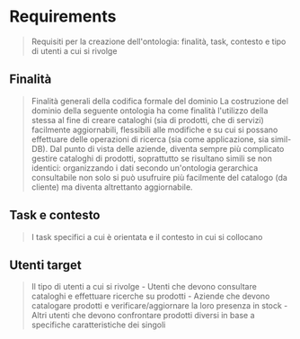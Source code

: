 # Requirements
> Requisiti per la creazione dell'ontologia: finalità, task, contesto e tipo di utenti a cui si rivolge

## Finalità
> Finalità generali della codifica formale del dominio
La costruzione del dominio della seguente ontologia ha come finalità l'utilizzo della stessa al fine di 
creare cataloghi (sia di prodotti, che di servizi) facilmente aggiornabili, flessibili alle modifiche e su
cui si possano effettuare delle operazioni di ricerca (sia come applicazione, sia simil-DB).
Dal punto di vista delle aziende, diventa sempre più complicato gestire cataloghi di prodotti, soprattutto
se risultano simili se non identici: organizzando i dati secondo un'ontologia gerarchica consultabile non
solo si può usufruire più facilmente del catalogo (da cliente) ma diventa altrettanto aggiornabile.

## Task e contesto
> I task specifici a cui è orientata e il contesto in cui si collocano

## Utenti target
> Il tipo di utenti a cui si rivolge
    - Utenti che devono consultare cataloghi e effettuare ricerche su prodotti
    - Aziende che devono catalogare prodotti e verificare/aggiornare la loro presenza in stock
    - Altri utenti che devono confrontare prodotti diversi in base a specifiche caratteristiche dei singoli

